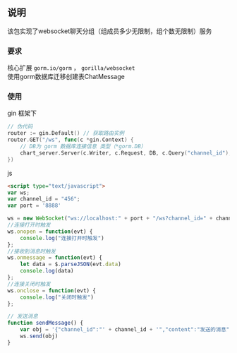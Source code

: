 ## 说明
该包实现了websocket聊天分组（组成员多少无限制，组个数无限制）服务  

### 要求
核心扩展 `gorm.io/gorm` ， `gorilla/websocket`   
使用gorm数据库迁移创建表ChatMessage  

### 使用
gin 框架下
```go
// 伪代码
router := gin.Default() // 获取路由实例
router.GET("/ws", func(c *gin.Context) {
    // DB为 gorm 数据库连接信息 类型（*gorm.DB）
    chart_server.Server(c.Writer, c.Request, DB, c.Query("channel_id"), 123)
})
```
js
```html
<script type="text/javascript">
var ws;
var channel_id = "456";
var port = '8888'

ws = new WebSocket("ws://localhost:" + port + "/ws?channel_id=" + channel_id);
//连接打开时触发
ws.onopen = function(evt) {
    console.log("连接打开时触发")
};
//接收到消息时触发
ws.onmessage = function(evt) {
    let data = $.parseJSON(evt.data)
    console.log(data)
};
//连接关闭时触发
ws.onclose = function(evt) {
    console.log("关闭时触发")
};

// 发送消息
function sendMessage() {
    var obj = '{"channel_id":"' + channel_id + '","content":"发送的消息","type": "0"}'
    ws.send(obj)
}
```
